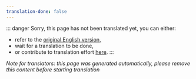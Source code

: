 ```yaml
---
translation-done: false
---
```

::: danger
Sorry, this page has not been translated yet, you can either:
- refer to the [original English version](<../../modding/intro.md>),
- wait for a translation to be done,
- or contribute to translation effort [here](https://github.com/bsmg/wiki).
:::

_Note for translators: this page was generated automatically, please remove this content before starting translation_
